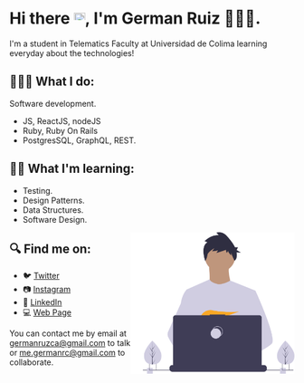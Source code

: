 # Hi there <img src="https://media.giphy.com/media/hvRJCLFzcasrR4ia7z/giphy.gif" width="20px" height="20px">, I'm German Ruiz 🧑🏻‍💻.

I'm a student in Telematics Faculty at Universidad de Colima learning everyday about the technologies!

## 🧑🏻‍💻 What I do:
Software development.
- JS, ReactJS, nodeJS
- Ruby, Ruby On Rails
- PostgresSQL, GraphQL, REST.

## ✍🏼 What I'm learning:
- Testing.
- Design Patterns.
- Data Structures.
- Software Design.

<p align="right">
  <img src="me.svg" align="right" height="250" />
</p>



## 🔍 Find me on:

- 🐦 [Twitter](https://twitter.com/germanruzca "German's Twitter")
- 📷 [Instagram](https://www.instagram.com/germanruzca/ "German's Instagram")
- 🤝 [LinkedIn](https://www.linkedin.com/in/germanruzca/ "German's LinkedIn")
- 💻 [Web Page](https://www.germanruzca.social/ "German's web page")

You can contact me by email at germanruzca@gmail.com to talk or me.germanrc@gmail.com to collaborate.
